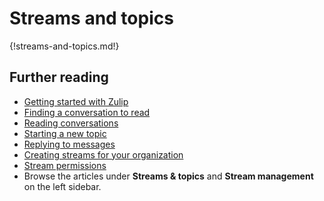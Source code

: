 # Streams and topics

{!streams-and-topics.md!}


## Further reading

* [Getting started with Zulip](/help/getting-started-with-zulip)
* [Finding a conversation to read](/help/finding-a-topic-to-read)
* [Reading conversations](/help/reading-topics)
* [Starting a new topic](/help/starting-a-new-topic)
* [Replying to messages](/help/replying-to-messages)
* [Creating streams for your organization](/help/getting-your-organization-started-with-zulip#create-streams)
* [Stream permissions](/help/stream-permissions)
* Browse the articles under **Streams & topics** and
  **Stream management** on the left sidebar.
